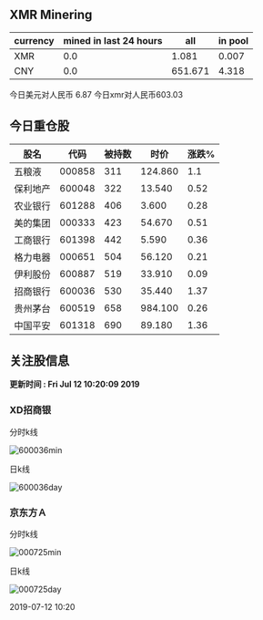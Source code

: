 ## XMR Minering

|currency|mined in last 24 hours|all|in pool|
|---|---|---|---|
|XMR|0.0|1.081|0.007|
|CNY|0.0|651.671|4.318|

今日美元对人民币 6.87	今日xmr对人民币603.03


## 今日重仓股 

|股名|代码|被持数|时价|涨跌%|
|---|---|---|---|---|
|五粮液|000858|311|124.860|1.1|
|保利地产|600048|322|13.540|0.52|
|农业银行|601288|406|3.600|0.28|
|美的集团|000333|423|54.670|0.51|
|工商银行|601398|442|5.590|0.36|
|格力电器|000651|504|56.120|0.21|
|伊利股份|600887|519|33.910|0.09|
|招商银行|600036|530|35.440|1.37|
|贵州茅台|600519|658|984.100|0.26|
|中国平安|601318|690|89.180|1.36|

## 关注股信息
**更新时间 : Fri Jul 12 10:20:09 2019**
### XD招商银 
分时k线

![600036min](http://image.sinajs.cn/newchart/min/n/sh600036.gif)

日k线

![600036day](http://image.sinajs.cn/newchart/daily/n/sh600036.gif)

### 京东方Ａ 
分时k线

![000725min](http://image.sinajs.cn/newchart/min/n/sz000725.gif)

日k线

![000725day](http://image.sinajs.cn/newchart/daily/n/sz000725.gif)

2019-07-12 10:20